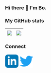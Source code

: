 ### Hi there 👋 I'm Bo.

<!--
**BoKleynen/BoKleynen** is a ✨ _special_ ✨ repository because its `README.md` (this file) appears on your GitHub profile.

Here are some ideas to get you started:

- 🔭 I’m currently working on ...
- 🌱 I’m currently learning ...
- 👯 I’m looking to collaborate on ...
- 🤔 I’m looking for help with ...
- 💬 Ask me about ...
- 📫 How to reach me: ...
- 😄 Pronouns: ...
- ⚡ Fun fact: ...
-->

### My GitHub stats

| <a href="https://github.com/anuraghazra/github-readme-stats"><img align="center" src="https://github-readme-stats.vercel.app/api?username=BoKleynen&count_private=true&show_icons=true&repo=github-readme-stats" /></a> | <a href="[https://github.com/anuraghazra/convoychat](https://github.com/anuraghazra/github-readme-stats)"><img align="center" src="https://github-readme-stats.vercel.app/api/top-langs/?username=BoKleynen&layout=compact&langs_count=6&repo=github-readme-stats"/></a> |
| ------------- | ------------- |

### Connect

[<img aligh="left" alt="LinkedIn" width="44px" src="assets/linkedin.svg" />][linkedin]
[<img aligh="left" alt="twitter" width="44px" src="assets/twitter.svg" />][twitter]

[linkedin]: https://www.linkedin.com/in/bokleynen
[twitter]: https://twitter.com/bokleynen

